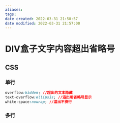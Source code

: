 ```yaml
---
aliases: 
tags: 
date created: 2022-03-31 21:50:57
date modified: 2022-03-31 21:57:00
---
```


# DIV盒子文字内容超出省略号

## CSS

### 单行

``` css
overflow:hidden; //超出的文本隐藏
text-overflow:ellipsis; //溢出用省略号显示
white-space:nowrap; //溢出不换行
```

### 多行
``` css

```